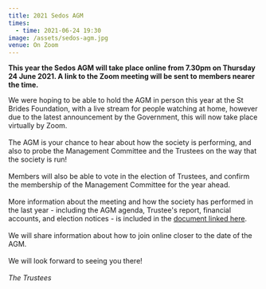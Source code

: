 ```yaml
---
title: 2021 Sedos AGM
times:
  - time: 2021-06-24 19:30
image: /assets/sedos-agm.jpg
venue: On Zoom
---
```

**This year the Sedos AGM will take place online from 7.30pm on Thursday 24 June 2021. A link to the Zoom meeting will be sent to members nearer the time.** 

We were hoping to be able to hold the AGM in person this year at the St Brides Foundation, with a live stream for people watching at home, however due to the latest announcement by the Government, this will now take place virtually by Zoom.\
\
The AGM is your chance to hear about how the society is performing, and also to probe the Management Committee and the Trustees on the way that the society is run!\
\
Members will also be able to vote in the election of Trustees, and confirm the membership of the Management Committee for the year ahead.\
\
More information about the meeting and how the society has performed in the last year - including the AGM agenda, Trustee's report, financial accounts, and election notices - is included in the [document linked here](https://sedos.us19.list-manage.com/track/click?u=f11e7310e7d52fc55e150f9dd&id=ea01a57f2a&e=74edd08618).\
\
We will share information about how to join online closer to the date of the AGM.\
\
We will look forward to seeing you there!\
\
*The Trustees*